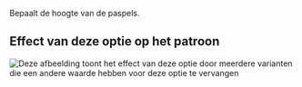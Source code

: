 Bepaalt de hoogte van de paspels.

## Effect van deze optie op het patroon

![Deze afbeelding toont het effect van deze optie door meerdere varianten die een andere waarde hebben voor deze optie te vervangen](wahid_weltheight_sample.svg "Effect van deze optie op het patroon")
